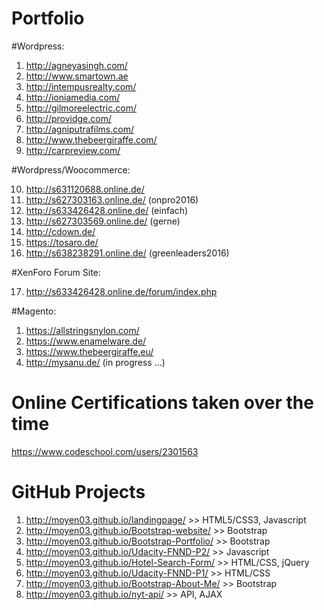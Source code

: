 # Portfolio

#Wordpress:

1. http://agneyasingh.com/ 
2. http://www.smartown.ae 
3. http://intempusrealty.com/ 
4. http://ioniamedia.com/ 
5. http://gilmoreelectric.com/ 
6. http://providge.com/ 
7. http://agniputrafilms.com/ 
8. http://www.thebeergiraffe.com/ 
9. http://carpreview.com/ 

#Wordpress/Woocommerce:

10. http://s631120688.online.de/ 
11. http://s627303163.online.de/ (onpro2016)
12. http://s633426428.online.de/ (einfach)
13. http://s627303569.online.de/ (gerne)
14. http://cdown.de/
15. https://tosaro.de/
16. http://s638238291.online.de/ (greenleaders2016)

#XenForo Forum Site:

17. http://s633426428.online.de/forum/index.php

#Magento:

1. https://allstringsnylon.com/
2. https://www.enamelware.de/
3. https://www.thebeergiraffe.eu/
4. http://mysanu.de/ (in progress ...)

# Online Certifications taken over the time 

https://www.codeschool.com/users/2301563

# GitHub Projects

1. http://moyen03.github.io/landingpage/                 >> HTML5/CSS3, Javascript
2. http://moyen03.github.io/Bootstrap-website/           >> Bootstrap
3. http://moyen03.github.io/Bootstrap-Portfolio/         >> Bootstrap
4. http://moyen03.github.io/Udacity-FNND-P2/             >> Javascript
5. http://moyen03.github.io/Hotel-Search-Form/           >> HTML/CSS, jQuery
6. http://moyen03.github.io/Udacity-FNND-P1/             >> HTML/CSS
7. http://moyen03.github.io/Bootstrap-About-Me/          >> Bootstrap
8. http://moyen03.github.io/nyt-api/                     >> API, AJAX
